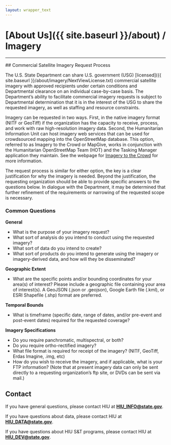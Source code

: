 ```yaml
---
layout: wrapper_text
---
```

# [About Us]({{ site.baseurl }}/about) / Imagery
<hr>
## Commercial Satellite Imagery Request Process

The U.S. State Department can share U.S. government (USG) [licensed]({{ site.baseurl }}/about/imagery/NextViewLicense.txt) commercial satellite imagery with approved recipients under certain conditions and Departmental clearance on an individual case-by-case basis. The Department’s ability to facilitate commercial imagery requests is subject to Departmental determination that it is in the interest of the USG to share the requested imagery, as well as staffing and resource constraints.

Imagery can be requested in two ways. First, in the native imagery format (NITF or GeoTiff) if the organization has the capacity to receive, process, and work with raw high-resolution imagery data. Second, the Humanitarian Information Unit can host imagery web services that can be used for crowdsourced mapping into the OpenStreetMap database. This option, referred to as Imagery to the Crowd or MapGive, works in conjunction with the Humanitarian OpenStreetMap Team (HOT) and the Tasking Manager application they maintain. See the webpage for [Imagery to the Crowd](http://mapgive.state.gov/ittc) for more information.

The request process is similar for either option, the key is a clear justification for why the imagery is needed. Beyond the justification, the requesting organization should be able to provide specific answers to the questions below. In dialogue with the Department, it may be determined that further refinement of the requirements or narrowing of the requested scope is necessary.

### Common Questions

**General**

- What is the purpose of your imagery request?
- What sort of analysis do you intend to conduct using the requested imagery?
- What sort of data do you intend to create?
- What sort of products do you intend to generate using the imagery or imagery-derived data, and how will they be disseminated?

**Geographic Extent**

- What are the specific points and/or bounding coordinates for your area(s) of interest?  Please include a geographic file containing your area of interest(s).  A GeoJSON (.json or .geojson), Google Earth file (.kml), or ESRI Shapefile (.shp) format are preferred.

**Temporal Bounds**

- What is timeframe (specific date, range of dates, and/or pre-event and post-event dates) required for the requested coverage?

**Imagery Specifications**

- Do you require panchromatic, multispectral, or both?
- Do you require ortho-rectified imagery?
- What file format is required for receipt of the imagery? (NITF, GeoTiff, Erdas Imagine, .img, etc)
- How do you wish to receive the imagery, and if applicable, what is your FTP information? (Note that at present imagery data can only be sent directly to a requesting organization’s ftp site, or DVDs can be sent via mail.)

## Contact

If you have general questions, please contact HIU at **[HIU_INFO@state.gov](mailto:HIU_INFO@state.gov)**.

If you have questions about data, please contact HIU at **[HIU_DATA@state.gov](mailto:HIU_DATA@state.gov)**.

If you have questions about HIU S&T programs, please contact HIU at **[HIU_DEV@state.gov](mailto:HIU_DEV@state.gov)**.
